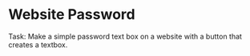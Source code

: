 # Website Password

Task: Make a simple password text box on a website with a button that creates a textbox.
